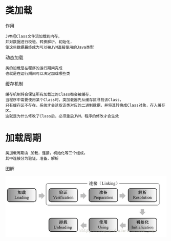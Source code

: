 

# 类加载

作用

    JVM把Class文件流加载到内存，
    并对数据进行校验、转换解析、初始化，
    使这些数据最终成为可以被JVM直接使用的Java类型


动态加载 

	类的加载是在程序的运行期间完成 
	也就是在运行期间可以决定加载哪些类

缓存机制

	缓存机制将会保证所有加载过的Class都会被缓存，
	当程序中需要使用某个Class时，类加载器先从缓存区寻找该Class，
	只有缓存区不存在，系统才会读取该类对应的二进制数据，并将其转换成Class对象，存入缓存区。
	这就是为什么修改了Class后，必须重启JVM，程序的修改才会生效



# 加载周期	


	类加载周期由 加载，连接，初始化等三个组成。
	其中连接分为验证，准备，解析
    
图解

![](https://github.com/RodJohn/JVM/blob/master/img/%E7%B1%BB%E5%8A%A0%E8%BD%BD%E8%BF%87%E7%A8%8B.png)


